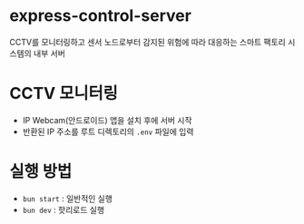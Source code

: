 # express-control-server
CCTV를 모니터링하고 센서 노드로부터 감지된 위험에 따라 대응하는 스마트 팩토리 시스템의 내부 서버

# CCTV 모니터링
- IP Webcam(안드로이드) 앱을 설치 후에 서버 시작
- 반환된 IP 주소를 루트 디렉토리의 `.env` 파일에 입력

# 실행 방법
- `bun start` : 일반적인 실행
- `bun dev` : 핫리로드 실행 

